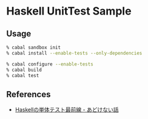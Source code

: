 # Haskell UnitTest Sample

## Usage

```sh
% cabal sandbox init
% cabal install --enable-tests --only-dependencies

% cabal configure --enable-tests
% cabal build
% cabal test
```

## References
- [Haskellの単体テスト最前線 - あどけない話](http://d.hatena.ne.jp/kazu-yamamoto/20121205/1354692144 "Haskellの単体テスト最前線 - あどけない話")
